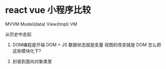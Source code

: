 # react vue 小程序比较
  MVVM
  Model(data)  View(tmpl)  VM


  从历史中走起

1. DOM编程是开端
   DOM + JS  数据状态就是变量
   视图的改变就是 DOM
   怎么把这些模块化下?  

2. 封装到面向对象类里